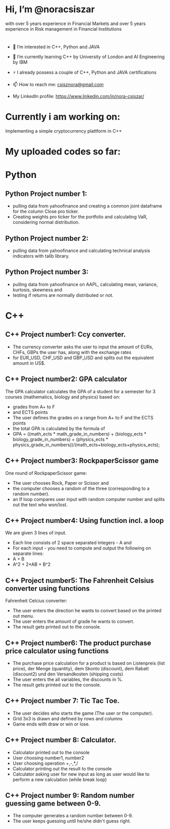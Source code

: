 # Hi, I’m @noracsiszar
with over 5 years experience in Financial Markets and over 5 years experience in Risk management in Financial Institutions
#
- 👀 I’m interested in C++, Python and JAVA
- 🌱 I’m currently learning C++ by University of London and AI Engineering by IBM
- ⚡ I already possess a couple of C++, Python and JAVA certifications

- 📫 How to reach me: csisznora@gmail.com
- My LinkedIn profile: https://www.linkedin.com/in/nora-csiszar/

# Currently i am working on:
Implementing a simple cryptocurrency plattform in C++

# My uploaded codes so far:

# Python

## Python Project number 1:

- pulling data from yahoofinance and creating a common joint dataframe for the column Close pro ticker.
- Creating weights pro ticker for the portfolio and calculating VaR, considering normal distribution.

## Python Project number 2:

- pulling data from yahoofinance and calculating technical analysis indicators with talib library.

## Python Project number 3:

- pulling data from yahoofinance on AAPL, calculating mean, variance, kurtosis, skewness and
- testing if returns are normally distributed or not.

# C++

## C++ Project number1: Ccy converter.

- The currency converter asks the user to input the amount of EURs, CHFs, GBPs the user has, along with the exchange rates
- for EUR_USD, CHF_USD and GBP_USD and splits out the equivalent amount in US$.

## C++ Project number2: GPA calculator

The GPA calculator calculates the GPA of a student for a semester for 3 courses (mathematics, biology and physics) based on:
 - grades from A+ to F
  - and ECTS points
  - The user defines the grades on a range from A+ to F and the ECTS points
  - the total GPA is calculated by the formula of
  - GPA = ((math_ects * math_grade_in_numbers) + (biology_ects * biology_grade_in_numbers) + (physics_ects * physics_grade_in_numbers))/(math_ects+biology_ects+physics_ects);

## C++ Project number3: RockpaperScissor game

One round of RockpaperScissor game:
- The user chooses Rock, Paper or Scissor and
- the computer chooses a random of the three (corresponding to a random number).
- an If loop compares user input with random computer number and splits out the text who won/lost.
  
## C++ Project number4: Using function incl. a loop

We are given 3 lines of input.
- Each line consists of 2 space separated integers - A and
- For each input - you need to compute and output the following on separate lines:
- A + B
- A^2 + 2*AB + B^2
  
## C++ Project number5: The Fahrenheit Celsius converter using functions

Fahrenheit Celcius converter:
- The user enters the direction he wants to convert based on the printed out menu.
- The user enters the amount of grade he wants to convert.
- The result gets printed out to the console.

## C++ Project number6: The product purchase price calculator using functions
- The purchase price calculation for a product is based on Listenpreis (list price), der Menge (quantity), dem Skonto (discount), dem Rabatt (discount2) und den Versandkosten (shipping costs)
- The user enters the all variables, the discounts in %.
- The result gets printed out to the console.

## C++ Project number 7: Tic Tac Toe.
- The user decides who starts the game (The user or the computer).
- Grid 3x3 is drawn and defined by rows and columns
- Game ends with draw or win or lose.

## C++ Project number 8: Calculator.
- Calculator printed out to the console
- User choosing number1, number2
- User choosing operation +,-,*,/
- Calculator printing out the result to the console
- Calculator asking user for new input as long as user would like to perform a new calculation (while break loop)

## C++ Project number 9: Random number guessing game between 0-9.
- The computer generates a random number between 0-9.
- The user keeps guessing until he/she didn't guess right.

<!---
noracsiszar/noracsiszar is a ✨ special ✨ repository because its `README.md` (this file) appears on your GitHub profile.
You can click the Preview link to take a look at your changes.
--->
